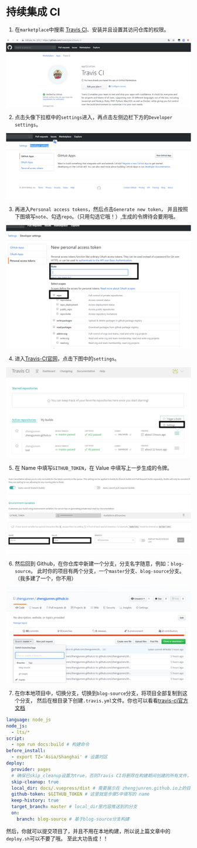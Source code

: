 #  持续集成 CI

1. 在```marketplace```中搜索 [Travis CI](https://github.com/marketplace/travis-ci)、安装并且设置其访问仓库的权限。

![安装](/vuepress/持续集成.PNG)

2. 点击头像下拉框中的```settings```进入，再点击左侧边栏下方的```Developer settings```。

![安装](/vuepress/持续集成2.PNG)

3. 再进入```Personal access tokens```，然后点击```Generate new token```，
并且按照下图填写```note```、勾选```repo```。（只用勾选它哦！）,生成的令牌待会要用哦。

![安装](/vuepress/持续集成3.png)

4. 进入[Travis-CI官网](https://travis-ci.com/)，点击下图中的```settings```。
 
![安装](/vuepress/持续集成4.PNG)

5. 在 Name 中填写```GITHUB_TOKEN```，在 Value 中填写上一步生成的令牌。

![安装](/vuepress/持续集成5.png)

6. 然后回到 Github，在你仓库中新建一个分支，分支名字随意，例如：```blog-source```。
此时你的项目有两个分支，一个```master```分支、```blog-source```分支。（我多建了一个，你不用）

![安装](/vuepress/持续集成6.PNG)

7. 在你本地项目中，切换分支，切换到```blog-source```分支，将项目全部复制到这个分支，
然后在根目录下创建```.travis.yml```文件。你也可以看看[travis-ci官方文档](https://docs.travis-ci.com/user/deployment/pages/)

```yaml
language: node_js
node_js:
  - lts/*
script:
  - npm run docs:build # 构建命令
before_install:
  - export TZ='Asia/Shanghai' # 设置时区
deploy:
  provider: pages
  # 确保已skip_cleanup设置为true，否则Travis CI将删除在构建期间创建的所有文件，这可能会删除您尝试上传的内容。
  skip-cleanup: true
  local_dir: docs/.vuepress/dist # 需要展示在 zhengjunren.github.io上的目录
  github-token: $GITHUB_TOKEN # 这里就是步骤5中填写的 name
  keep-history: true
  target_branch: master # local_dir里内容推送到的分支
  on:
    branch: blog-source # 基于blog-source分支构建
```
然后，你就可以提交项目了，并且不用在本地构建，所以说上篇文章中的```deploy.sh```可以不要了哦。
至此大功告成！！
